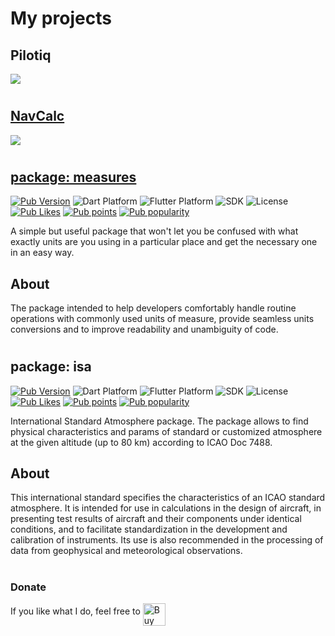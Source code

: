 # My projects

## Pilotiq
<a href='https://antonchik.github.io/pilotiqapp_support/'>![](https://i.ibb.co/BfFLNDv/feature-graphic.png)
#
#
  
## NavCalc
<a href='https://antonchik.github.io/navcalcapp_support/'>![](https://play-lh.googleusercontent.com/l0LD9lYVSbbV2q6_4QDzQjESzBo14Cul_E192lrEMpYGp6vAChSms5OaAsHvpUkp3hoY=w660-h320-rw)
#
#
  
## package: measures

[![Pub Version](https://img.shields.io/pub/v/measures?logo=dart&logoColor=white)](https://pub.dev/packages/measures)
![Dart Platform](https://badgen.net/pub/dart-platform/measures)
![Flutter Platform](https://badgen.net/pub/flutter-platform/measures)
![SDK](https://badgen.net/pub/sdk-version/measures)
![License](https://badgen.net/pub/license/measures)
[![Pub Likes](https://badgen.net/pub/likes/measures)](https://pub.dev/packages/measures/score)
[![Pub points](https://badgen.net/pub/points/measures)](https://pub.dev/packages/measures/score)
[![Pub popularity](https://badgen.net/pub/popularity/measures)](https://pub.dev/packages/measures/score)

A simple but useful package that won't let you be confused with what exactly units are you using in a particular place and get the necessary one in an easy way.

## About

The package intended to help developers comfortably handle routine operations with commonly used units of measure, provide seamless units conversions and to improve readability and unambiguity of code.
#
#
  
## package: isa

[![Pub Version](https://img.shields.io/pub/v/isa?logo=dart&logoColor=white)](https://pub.dev/packages/isa)
![Dart Platform](https://badgen.net/pub/dart-platform/isa)
![Flutter Platform](https://badgen.net/pub/flutter-platform/isa)
![SDK](https://badgen.net/pub/sdk-version/isa)
![License](https://badgen.net/pub/license/isa)
[![Pub Likes](https://badgen.net/pub/likes/isa)](https://pub.dev/packages/isa/score)
[![Pub points](https://badgen.net/pub/points/isa)](https://pub.dev/packages/isa/score)
[![Pub popularity](https://badgen.net/pub/popularity/isa)](https://pub.dev/packages/isa/score)

International Standard Atmosphere package. The package allows to find physical characteristics and
params of standard or customized atmosphere at the given altitude (up to 80 km) according to ICAO Doc 7488.

## About

This international standard specifies the characteristics of an ICAO standard atmosphere.
It is intended for use in calculations in the design of aircraft, in presenting test results of
aircraft and their components under identical conditions, and to facilitate standardization
in the development and calibration of instruments.
Its use is also recommended in the processing of data from geophysical and meteorological observations.
#
#
  
  
### Donate
If you like what I do, feel free to <a href='https://ko-fi.com/K3K56CCST' target='_blank'><img height='36' style='border:0px;height:36px' align="middle" src='https://cdn.ko-fi.com/cdn/kofi1.png?v=3' border='0' alt='Buy Me a Coffee at ko-fi.com' /></a>

